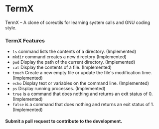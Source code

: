 # TermX

TermX – A clone of coreutils for learning system calls and GNU coding style.

### TermX Features

- `ls` command lists the contents of a directory. (Implemented)
- `mkdir` command creates a new directory (Implemented)
- `pwd` Display the path of the current directory. (Implemented)
- `cat` Display the contents of a file. (Implemented)
- `touch` Create a new empty file or update the file's modification time. (Implemented)
- `echo` Display text or variables on the command line. (Implemented)
- `ps` Display running processes. (Implemented)
- `true` is a command that does nothing and returns an exit status of 0. (Implemented)
- `false` is a command that does nothing and returns an exit status of 1. (Implemented)

#### Submit a pull request to contribute to the development.
